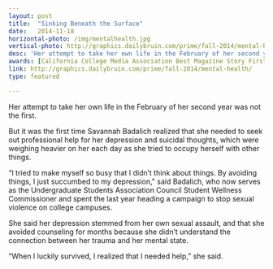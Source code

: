 ```yaml
---
layout: post
title:  "Sinking Beneath the Surface"
date:   2014-11-18
horizontal-photo: /img/mentalhealth.jpg
vertical-photo: http://graphics.dailybruin.com/prime/fall-2014/mental-health/assets/img/prime_mental_health_revised.jpg
desc: 'Her attempt to take her own life in the February of her second year was not the first. <br/>But it was the first time Savannah Badalich realized that she needed to seek out professional help for her depression and suicidal thoughts, which were weighing heavier on her each day as she tried to occupy herself with other things.'
awards: [California College Media Association Best Magazine Story First Place]
link: http://graphics.dailybruin.com/prime/fall-2014/mental-health/
type: featured

---
```

Her attempt to take her own life in the February of her second year was not the first.

But it was the first time Savannah Badalich realized that she needed to seek out professional help for her depression and suicidal thoughts, which were weighing heavier on her each day as she tried to occupy herself with other things.

“I tried to make myself so busy that I didn’t think about things. By avoiding things, I just succumbed to my depression," said Badalich, who now serves as the Undergraduate Students Association Council Student Wellness Commissioner and spent the last year heading a campaign to stop sexual violence on college campuses.

She said her depression stemmed from her own sexual assault, and that she avoided counseling for months because she didn’t understand the connection between her trauma and her mental state.

“When I luckily survived, I realized that I needed help,” she said.
